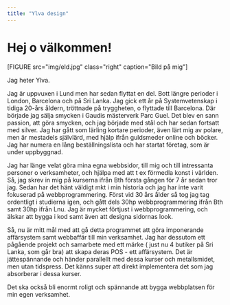 ```yaml
---
title: "Ylva design"
---
```

Hej o välkommen!
=========================

[FIGURE src="img/eld.jpg" class="right" caption="Bild på mig"]

Jag heter Ylva.

Jag är uppvuxen i Lund men har sedan flyttat en del. Bott längre perioder i London, Barcelona och på Sri Lanka.
Jag gick ett år på Systemvetenskap i tidiga 20-års åldern, tröttnade på tryggheten, o flyttade till Barcelona.
Där började jag sälja smycken i Gaudis mästerverk Parc Guel. Det blev en sann passion, att göra smycken, och
jag började med stål och har sedan fortsatt med silver. Jag har gått som lärling kortare perioder, även lärt mig av polare, men är mestadels självlärd, med hjälp ifrån guldsmeder online och böcker. Jag har numera en lång beställningslista och har startat företag, som är under uppbyggnad.

Jag har länge velat göra mina egna webbsidor, till mig och till intressanta personer o verksamheter, och hjälpa med att t ex förmedla konst
i världen. Så, jag skrev in mig på kurserna ifrån Bth första gången för 7 år sedan tror jag. Sedan har det hänt
väldigt mkt i min historia och jag har inte varit fokuserad på webbprogrammering. Först vid 30 års ålder så tog jag tag ordentligt i studierna igen, och gått dels 30hp webbprogrammering ifrån Bth samt 30hp ifrån Lnu.
Jag är mycket förtjust i webbprogrammering, och älskar att bygga i kod samt även att designa sidornas look.

Så, nu är mitt mål med att gå detta programmet att göra imponerande affärsystem samt webbaffär till min verksamhet.
Jag har dessutom ett pågående projekt och samarbete med ett märke ( just nu 4 butiker på Sri Lanka, som går bra) att skapa deras POS - ett affärsystem. Det är jättespännande och händer parallellt med dessa kurser och metallsmidet, men utan tidspress.
Det känns super att direkt implementera det som jag absorberar i dessa kurser.

Det ska också bli enormt roligt och spännande att bygga webbplatsen för min egen verksamhet.
